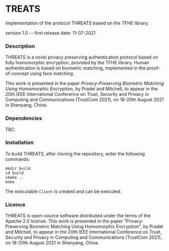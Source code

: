 # TREATS
Implementation of the protocol THREATS based on the TFHE library.

version 1.0 -- first release date: 11-07-2021

### Description

THREATS is a novel privacy preserving authentication protocol based on fully homomorphic encryption, provided by the TFHE library.
Human authentication is based on biometric matching, implemented in the proof-of-concept using face matching.

This work is presented in the paper *Privacy-Preserving Biometric Matching Using Homomorphic Encryption*, by Pradel and Mitchell, to appear in the 20th IEEE International Conference on Trust, Security and Privacy in Computing and Communications (TrustCom 2021), on 18-20th August 2021 in Shenyang, China.

### Dependencies

TBC

### Installation

To build THREATS, after cloning the repository, enter the following commands:
```
mkdir build
cd build
cmake ..
make
```
The executable `Client` is created and can be executed.

### Licence

THREATS is open-source software distributed under the terms of the Apache 2.0 license.
This work is presented in the paper "Privacy-Preserving Biometric Matching Using Homomorphic Encryption", by Pradel and Mitchell, to appear in the 20th IEEE International Conference on Trust, Security and Privacy in Computing and Communications (TrustCom 2021), on 18-20th August 2021 in Shenyang, China.
